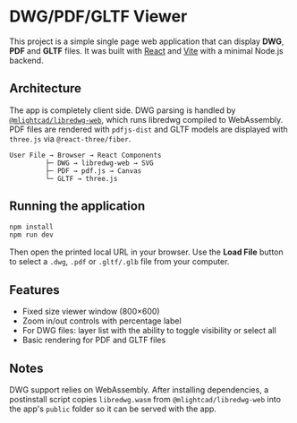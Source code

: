# DWG/PDF/GLTF Viewer

This project is a simple single page web application that can display **DWG**, **PDF** and **GLTF** files. It was built with [React](https://reactjs.org/) and [Vite](https://vitejs.dev/) with a minimal Node.js backend.

## Architecture

The app is completely client side. DWG parsing is handled by [`@mlightcad/libredwg-web`](https://www.npmjs.com/package/@mlightcad/libredwg-web), which runs libredwg compiled to WebAssembly. PDF files are rendered with `pdfjs-dist` and GLTF models are displayed with `three.js` via `@react-three/fiber`.

```
User File → Browser → React Components
         ├─ DWG → libredwg-web → SVG
         ├─ PDF → pdf.js → Canvas
         └─ GLTF → three.js
```

## Running the application

```bash
npm install
npm run dev
```

Then open the printed local URL in your browser. Use the **Load File** button to select a `.dwg`, `.pdf` or `.gltf/.glb` file from your computer.

## Features

- Fixed size viewer window (800×600)
- Zoom in/out controls with percentage label
- For DWG files: layer list with the ability to toggle visibility or select all
- Basic rendering for PDF and GLTF files

## Notes

DWG support relies on WebAssembly. After installing dependencies, a postinstall script copies `libredwg.wasm` from `@mlightcad/libredwg-web` into the app's `public` folder so it can be served with the app.
